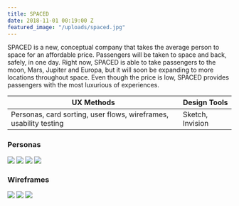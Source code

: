 ```yaml
---
title: SPACED
date: 2018-11-01 00:19:00 Z
featured_image: "/uploads/spaced.jpg"
---
```


SPACED is a new, conceptual company that takes the average person to space for an affordable price. Passengers will be taken to space and back, safely, in one day. Right now, SPACED is able to take passengers to the moon, Mars, Jupiter and Europa, but it will soon be expanding to more locations throughout space. Even though the price is low, SPACED provides passengers with the most luxurious of experiences.

| UX Methods                                                        | Design Tools           |
|------------------------------------------------------------------|------------------------|
| Personas, card sorting, user flows, wireframes, usability testing | Sketch, Invision       |

### Personas

<div class="gallery" data-columns="4">
	<img src="/uploads/persona1.jpg">
	<img src="/uploads/persona2.jpg">
        <img src="/uploads/persona3.jpg">
        <img src="/uploads/persona4.jpg">
</div>

### Wireframes

<div class="gallery" data-columns="3">
	<img src="/uploads/desktop.jpg">
	<img src="/uploads/mobile.jpg">
        <img src="/uploads/mobile2.jpg">
</div>